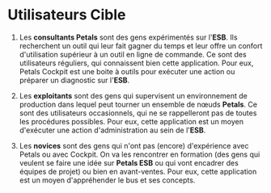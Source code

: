 # Utilisateurs Cible

1. Les **consultants Petals** sont des gens expérimentés sur l'**ESB**. Ils recherchent un outil qui leur fait gagner du temps et leur offre un confort d'utilisation supérieur à un outil en ligne de commande. Ce sont des utilisateurs réguliers, qui connaissent bien cette application. Pour eux, Petals Cockpit est une boite à outils pour exécuter une action ou préparer un diagnostic sur l'**ESB**.

2. Les **exploitants** sont des gens qui supervisent un environnement de production dans lequel peut tourner un ensemble de nœuds **Petals**. Ce sont des utilisateurs occasionnels, qui ne se rappelleront pas de toutes les procédures possibles. Pour eux, cette application est un moyen d'exécuter une action d'administration au sein de l'**ESB**.

3. Les **novices** sont des gens qui n'ont pas (encore) d'expérience avec Petals ou avec Cockpit. On va les rencontrer en formation (des gens qui veulent se faire une idée sur **Petals ESB** ou qui vont encadrer des équipes de projet) ou bien en avant-ventes. Pour eux, cette application est un moyen d'appréhender le bus et ses concepts.
